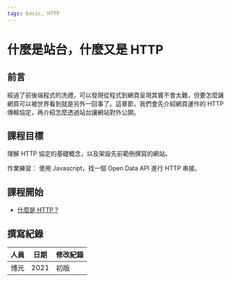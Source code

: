 ```yaml
---
tags: basic, HTTP
---
```


# 什麼是站台，什麼又是 HTTP

## 前言

經過了前後端程式的洗禮，可以發現從程式到網頁呈現其實不會太難，但要怎麼讓網頁可以被世界看到就是另外一回事了。這章節，我們會先介紹網頁運作的 HTTP 傳輸協定，再介紹怎麼透過站台讓網站對外公開。

## 課程目標

理解 HTTP 協定的基礎概念，以及架設先前範例撰寫的網站。

作業練習：
使用 Javascript，找一個 Open Data API 進行 HTTP 串接。

## 課程開始

* [什麼是 HTTP ?](https://hackmd.io/@kazzy/H1F8j8Roq)

## 撰寫紀錄

| 人員 | 日期 | 修改紀錄 |
| - | - | - |
| 博元 | 2021 | 初版 |
